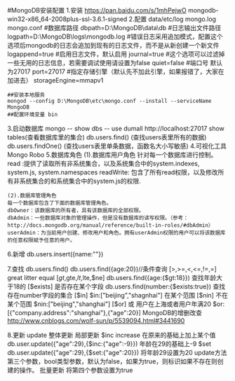 #MongoDB安装配置
1.安装
	https://pan.baidu.com/s/1mhPejwO
	mongodb-win32-x86_64-2008plus-ssl-3.6.1-signed
2.配置 data/etc/log mongo.log
	mongo.conf
	#数据库路径
	dbpath=D:\MongoDB\data\db
	#日志输出文件路径
	logpath=D:\MongoDB\logs\mongodb.log
	#错误日志采用追加模式，配置这个选项后mongodb的日志会追加到现有的日志文件，而不是从新创建一个新文件
	logappend=true
	#启用日志文件，默认启用
	journal=true
	#这个选项可以过滤掉一些无用的日志信息，若需要调试使用请设置为false
	quiet=false
	#端口号 默认为27017
	port=27017
	#指定存储引擎（默认先不加此引擎，如果报错了，大家在加进去）
	storageEngine=mmapv1
	
	##安装本地服务
	mongod --config D:\MongoDB\etc\mongo.conf --install --serviceName MongoDB
	##配置环境变量 bin
3.启动数据库
	mongo -- show dbs -- use dumall
	http://localhost:27017
	show tables(查看数据库里的集合) db.users.find() (查找users表里所有的数据)
	db.users.findOne() (查找users表里单条数据，函数名大小写敏感)
4.可视化工具 Mongo Robo
5.数据库角色
	(1).数据库用户角色
	针对每一个数据库进行控制。
	read :提供了读取所有非系统集合，以及系统集合中的system.indexes, system.js, system.namespaces
	readWrite: 包含了所有read权限，以及修改所有非系统集合的和系统集合中的system.js的权限.
	
	
	(2).数据库管理角色
	每一个数据库包含了下面的数据库管理角色。
	dbOwner：该数据库的所有者，具有该数据库的全部权限。
	dbAdmin：一些数据库对象的管理操作，但是没有数据库的读写权限。（参考：http://docs.mongodb.org/manual/reference/built-in-roles/#dbAdmin）
	userAdmin：为当前用户创建、修改用户和角色。拥有userAdmin权限的用户可以将该数据库的任意权限赋予任意的用户。

6.新增
	db.users.insert({name:""})

7.查找
	db.users.find() 
	db.users.find({age:20})//条件查询 [>,>=,<,<=,!=,=] great litter equal [$gt,$gte,$lt,$lte,$ne]
	db.users.find({age:{$gt:18}}) 查找年龄大于18的
	[$exists] 是否存在某个字段
	db.users.find(number:{$exists:true}) 查找存在number字段的集合
	[$in] $in:["beijing","shagnhai"] 在某个范围 [$nin] 不在某个范围 $nin:["beijing","shanghai"]
	[$or] 或 用户在上海或者用户年满20 $or:[{"company.address":"shanghai"},{"age":20}]
	MongoDB的增删改查 http://www.cnblogs.com/wolf-sun/p/5539094.html#3441690

8.更新 update 整体更新 局部更新
	$inc increase 在原来的基础上加上某个值
		db.user.update({"age":29},{$inc:{"age":-9}}) 年龄在29的基础上-9
	$set
		db.user.update({"age":29},{$set:{"age":20}}) 将年龄29设置为20
	update方法第三个参数，bool类型参数，默认为false，如果为true，则标识如果不存在则创建的操作。
	批量更新 将第四个参数设置为true
